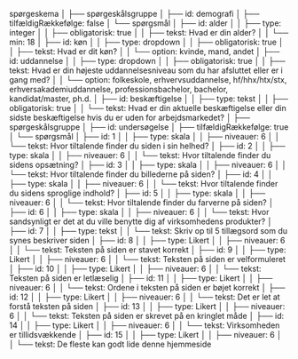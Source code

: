 spørgeskema
│
├── spørgeskålsgruppe
│ ├── id: demografi
│ ├── tilfældigRækkefølge: false
│ └── spørgsmål
│ ├── id: alder
│ │ ├── type: integer
│ │ ├── obligatorisk: true
│ │ ├── tekst: Hvad er din alder?
│ │ └── min: 18
│ ├── id: køn
│ │ ├── type: dropdown
│ │ ├── obligatorisk: true
│ │ ├── tekst: Hvad er dit køn?
│ │ └── option: kvinde, mand, andet
│ ├── id: uddannelse
│ │ ├── type: dropdown
│ │ ├── obligatorisk: true
│ │ ├── tekst: Hvad er din højeste uddannelsesniveau som du har afsluttet eller er i gang med?
│ │ └── option: folkeskole, erhvervsuddannelse, hf/hhx/htx/stx, erhversakademiuddannelse, professionsbachelor, bachelor, kandidat/master, ph.d.
│ ├── id: beskæftigelse
│ │ ├── type: tekst
│ │ ├── obligatorisk: true
│ │ └── tekst: Hvad er din aktuelle beskæftigelse eller din sidste beskæftigelse hvis du er uden for arbejdsmarkedet?
│
├── spørgeskålsgruppe
│ ├── id: undersøgelse
│ ├── tilfældigRækkefølge: true
│ └── spørgsmål
│ ├── id: 1
│ │ ├── type: skala
│ │ ├── niveauer: 6
│ │ └── tekst: Hvor tiltalende finder du siden i sin helhed?
│ ├── id: 2
│ │ ├── type: skala
│ │ ├── niveauer: 6
│ │ └── tekst: Hvor tiltalende finder du sidens opsætning?
│ ├── id: 3
│ │ ├── type: skala
│ │ ├── niveauer: 6
│ │ └── tekst: Hvor tiltalende finder du billederne på siden?
│ ├── id: 4
│ │ ├── type: skala
│ │ ├── niveauer: 6
│ │ └── tekst: Hvor tiltalende finder du sidens sproglige indhold?
│ ├── id: 5
│ │ ├── type: skala
│ │ ├── niveauer: 6
│ │ └── tekst: Hvor tiltalende finder du farverne på siden?
│ ├── id: 6
│ │ ├── type: skala
│ │ ├── niveauer: 6
│ │ └── tekst: Hvor sandsynligt er det at du ville benytte dig af virksomhedens produkter?
│ ├── id: 7
│ │ ├── type: tekst
│ │ └── tekst: Skriv op til 5 tillægsord som du synes beskriver siden
│ ├── id: 8
│ │ ├── type: Likert
│ │ ├── niveauer: 6
│ │ └── tekst: Teksten på siden er stavet korrekt
│ ├── id: 9
│ │ ├── type: Likert
│ │ ├── niveauer: 6
│ │ └── tekst: Teksten på siden er velformuleret
│ ├── id: 10
│ │ ├── type: Likert
│ │ ├── niveauer: 6
│ │ └── tekst: Teksten på siden er letlæselig
│ ├── id: 11
│ │ ├── type: Likert
│ │ ├── niveauer: 6
│ │ └── tekst: Ordene i teksten på siden er bøjet korrekt
│ ├── id: 12
│ │ ├── type: Likert
│ │ ├── niveauer: 6
│ │ └── tekst: Det er let at forstå teksten på siden
│ ├── id: 13
│ │ ├── type: Likert
│ │ ├── niveauer: 6
│ │ └── tekst: Teksten på siden er skrevet på en kringlet måde
│ ├── id: 14
│ │ ├── type: Likert
│ │ ├── niveauer: 6
│ │ └── tekst: Virksomheden er tillidsvækkende
│ ├── id: 15
│ │ ├── type: Likert
│ │ ├── niveauer: 6
│ │ └── tekst: De fleste kan godt lide denne hjemmeside
